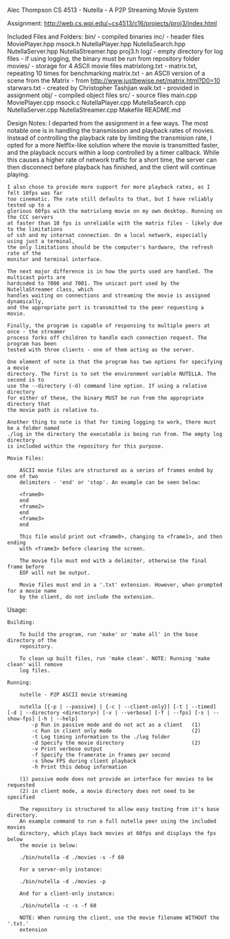 Alec Thompson
CS 4513 - Nutella - A P2P Streaming Movie System

Assignment: http://web.cs.wpi.edu/~cs4513/c16/projects/proj3/index.html

Included Files and Folders:
	bin/					- compiled binaries
	inc/					- header files
		MoviePlayer.hpp
		msock.h
		NutellaPlayer.hpp
		NutellaSearch.hpp
		NutellaServer.hpp
		NutellaStreamer.hpp
		proj3.h
	log/					- empty directory for log files
							- if using logging, the binary must be run from repository folder
	movies/					- storage for 4 ASCII movie files
		matrixlong.txt 		- matrix.txt, repeating 10 times for benchmarking
		matrix.txt 			- an ASCII version of a scene from the Matrix 
							- from http://www.justbewise.net/matrix.html?D0=10
		starwars.txt 		- created by Christopher Tashjian
		walk.txt 			- provided in assignment
	obj/					- compiled object files
	src/					- source files
		main.cpp
		MoviePlayer.cpp
		msock.c
		NutellaPlayer.cpp
		MutellaSearch.cpp
		NutellaServer.cpp
		NutellaStreamer.cpp
	Makefile
	README.md

Design Notes:
	I departed from the assignment in a few ways. The most notable one is in handling
	the transmission and playback rates of movies. Instead of controlling the playback
	rate by limiting the transmision rate, I opted for a more Netflix-like solution 
	where the movie is transmitted faster, and the playback occurs within a loop controlled
	by a timer callback. While this causes a higher rate of network traffic for a short time,
	the server can then disconnect before playback has finished, and the client will
	continue playing.

	I also chose to provide more support for more playback rates, as I felt 10fps was far
	too cinematic. The rate still defaults to that, but I have reliably tested up to a
	glorious 60fps with the matrixlong movie on my own desktop. Running on the CCC servers
	at faster than 10 fps is unreliable with the matrix files - likely due to the limitations
	of ssh and my internat connection. On a local network, especially using just a terminal,
	the only limitations should be the computer's hardware, the refresh rate of the
	monitor and terminal interface.

	The next major difference is in how the ports used are handled. The multicast ports are
	hardcoded to 7000 and 7001. The unicast port used by the NutellaStreamer class, which
	handles waiting on connections and streaming the movie is assigned dynamically,
	and the appropriate port is transmitted to the peer requesting a movie.

	Finally, the program is capable of responsing to multiple peers at once - the streamer
	process forks off children to handle each connection request. The program has been
	tested with three clients - one of them acting as the server.

	One element of note is that the program has two options for specifying a movie
	directory. The first is to set the environment variable NUTELLA. The second is to
	use the --directory (-d) command line option. If using a relative directory
	for either of these, the binary MUST be run from the appropriate directory that
	the movie path is relative to.

	Another thing to note is that for timing logging to work, there must be a folder named
	./log in the directory the executable is being run from. The empty log directory
	is included within the repository for this purpose.

	Movie Files:

		ASCII movie files are structured as a series of frames ended by one of two
		delimiters - 'end' or 'stop'. An example can be seen below:

		<frame0>
		end
		<frame2>
		end
		<frame3>
		end

		This file would print out <frame0>, changing to <frame1>, and then ending
		with <frame3> before clearing the screen.

		The movie file must end with a delimiter, otherwise the final frame before
		EOF will not be output.

		Movie files must end in a '.txt' extension. However, when prompted for a movie name
		by the client, do not include the extension.

Usage:

	Building:

		To build the program, run 'make' or 'make all' in the base directory of the
		repository.

		To clean up built files, run 'make clean'. NOTE: Running 'make clean' will remove
		log files.

	Running:

		nutelle - P2P ASCII movie streaming

		nutella [{-p | --passive} | {-c | --client-only}] [-t | --timed] [-d | --directory <directory>] [-v | --verbose] [-f | --fps] [-s | --show-fps] [-h | --help]
			-p Run in passive mode and do not act as a client 	(1)
			-c Run in client only mode							(2)
			-t Log timing information to the ./log folder
			-d Specify the movie directory						(2)
			-v Print verbose output
			-f Specify the framerate in frames per second
			-s Show FPS during client playback
			-h Print this debug information

		(1) passive mode does not provide an interface for movies to be requested
		(2) in client mode, a movie directory does not need to be specified

		The repository is structured to allow easy testing from it's base directory.
		An example command to run a full nutella peer using the included movies
		directory, which plays back movies at 60fps and displays the fps below
		the movie is below:

		./bin/nutella -d ./movies -s -f 60

		For a server-only instance:

		./bin/nutella -d ./movies -p

		And for a client-only instance:

		./bin/nutella -c -s -f 60

		NOTE: When running the client, use the movie filename WITHOUT the '.txt.'
		extension
